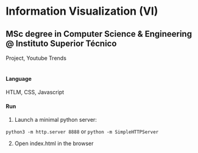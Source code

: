 # Information Visualization (VI)
## MSc degree in Computer Science & Engineering @ Instituto Superior Técnico
Project, Youtube Trends
<br><br>

#### Language
HTLM, CSS, Javascript

#### Run
1. Launch a minimal python server:

```python3 -m http.server 8888``` or ```python -m SimpleHTTPServer```

2. Open index.html in the browser
